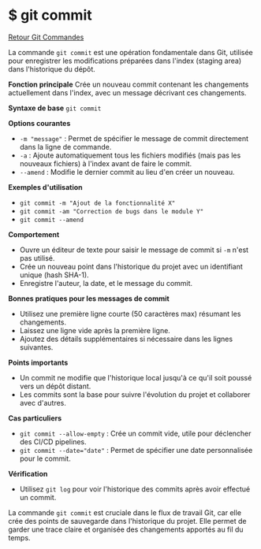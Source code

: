 # $ git commit

[Retour Git Commandes](;/git_commandes.md)

La commande `git commit` est une opération fondamentale dans Git, utilisée pour enregistrer les modifications préparées dans l'index (staging area) dans l'historique du dépôt.

**Fonction principale** 
Crée un nouveau commit contenant les changements actuellement dans l'index, avec un message décrivant ces changements.

**Syntaxe de base** 
`git commit`

**Options courantes** 

- `-m "message"` : Permet de spécifier le message de commit directement dans la ligne de commande.
- `-a` : Ajoute automatiquement tous les fichiers modifiés (mais pas les nouveaux fichiers) à l'index avant de faire le commit.
- `--amend` : Modifie le dernier commit au lieu d'en créer un nouveau.

**Exemples d'utilisation** 

- `git commit -m "Ajout de la fonctionnalité X"`
- `git commit -am "Correction de bugs dans le module Y"`
- `git commit --amend`

**Comportement** 

- Ouvre un éditeur de texte pour saisir le message de commit si `-m` n'est pas utilisé.
- Crée un nouveau point dans l'historique du projet avec un identifiant unique (hash SHA-1).
- Enregistre l'auteur, la date, et le message du commit.

**Bonnes pratiques pour les messages de commit** 

- Utilisez une première ligne courte (50 caractères max) résumant les changements.
- Laissez une ligne vide après la première ligne.
- Ajoutez des détails supplémentaires si nécessaire dans les lignes suivantes.

**Points importants** 

- Un commit ne modifie que l'historique local jusqu'à ce qu'il soit poussé vers un dépôt distant.
- Les commits sont la base pour suivre l'évolution du projet et collaborer avec d'autres.

**Cas particuliers** 

- `git commit --allow-empty` : Crée un commit vide, utile pour déclencher des CI/CD pipelines.
- `git commit --date="date"` : Permet de spécifier une date personnalisée pour le commit.

**Vérification** 

- Utilisez `git log` pour voir l'historique des commits après avoir effectué un commit.

La commande `git commit` est cruciale dans le flux de travail Git, car elle crée des points de sauvegarde dans l'historique du projet. Elle permet de garder une trace claire et organisée des changements apportés au fil du temps.